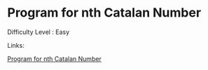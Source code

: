 # Program for nth Catalan Number

Difficulty Level : Easy

Links:

[Program for nth Catalan Number](https://www.geeksforgeeks.org/problems/geek-and-his-binary-strings1951/1)